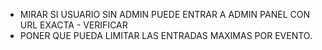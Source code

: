* MIRAR SI USUARIO SIN ADMIN PUEDE ENTRAR A ADMIN PANEL CON URL EXACTA - VERIFICAR
* PONER QUE PUEDA LIMITAR LAS ENTRADAS MAXIMAS POR EVENTO.